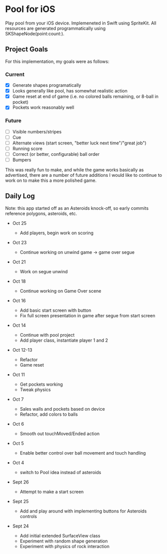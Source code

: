 # Pool for iOS

Play pool from your iOS device. Implemeneted in Swift using SpriteKit. All
resources are generated programmatically using SKShapeNode(point:count:).
## Project Goals
For this implementation, my goals were as follows:
### Current
- [x] Generate shapes programatically
- [x] Looks generally like pool, has somewhat realistic action
- [x] Game reset at end of game (i.e. no colored balls
  remaining, or 8-ball in pocket)
- [x] Pockets work reasonably well

### Future
- [ ] Visible numbers/stripes
- [ ] Cue
- [ ] Alternate views (start screen, "better luck next time"/"great job")
- [ ] Running score
- [ ] Correct (or better, configurable) ball order
- [ ] Bumpers

This was really fun to make, and while the game works basically as advertised, there are a number of future additions I would like to continue to work on to make this a more polished game.

## Daily Log

Note: this app started off as an Asteroids knock-off, so early commits reference polygons, asteroids, etc.

* Oct 25
  * Add players, begin work on scoring

* Oct 23
  * Continue working on unwind game -> game over segue

* Oct 21
  * Work on segue unwind

* Oct 18
  * Continue working on Game Over scene

* Oct 16
  * Add basic start screen with button
  * Fix full screen presentation in game after segue from start screen

* Oct 14
  * Continue with pool project
  * Add player class, instantiate player 1 and 2

* Oct 12-13
  * Refactor
  * Game reset

* Oct 11
  * Get pockets working
  * Tweak physics
  
* Oct 7
  * Sales walls and pockets based on device
  * Refactor, add colors to balls
  
* Oct 6
  * Smooth out touchMoved/Ended action
  
* Oct 5
  * Enable better control over ball movement and touch handling
    
* Oct 4
  * switch to Pool idea instead of asteroids  
    
* Sept 26
  * Attempt to make a start screen

* Sept 25
  * Add and play around with implementing buttons for Asteroids controls

* Sept 24
  * Add initial extended SurfaceView class
  * Experiment with random shape generation
  * Experiment with physics of rock interaction
  

